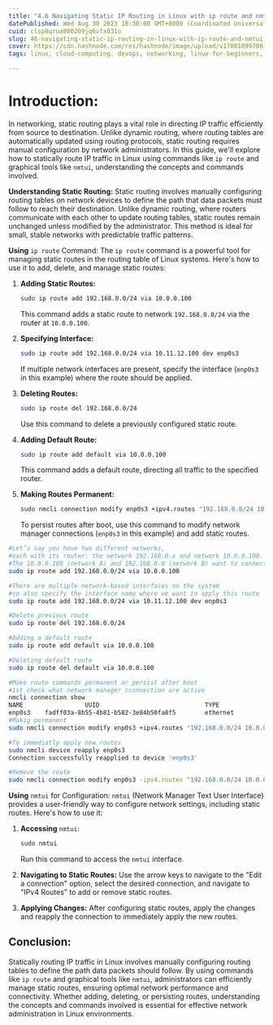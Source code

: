 ```yaml
---
title: "4.6 Navigating Static IP Routing in Linux with ip route and nmtui"
datePublished: Wed Aug 30 2023 18:30:00 GMT+0000 (Coordinated Universal Time)
cuid: clsp0qrua000209jq6vfx031o
slug: 46-navigating-static-ip-routing-in-linux-with-ip-route-and-nmtui
cover: https://cdn.hashnode.com/res/hashnode/image/upload/v1708109970017/6e090e20-769e-4040-a525-3be31213db9f.png
tags: linux, cloud-computing, devops, networking, linux-for-beginners, 90daysofdevops, shubhamlondhe, trainwithshubham, powertocloud

---
```


# **Introduction:**

In networking, static routing plays a vital role in directing IP traffic efficiently from source to destination. Unlike dynamic routing, where routing tables are automatically updated using routing protocols, static routing requires manual configuration by network administrators. In this guide, we'll explore how to statically route IP traffic in Linux using commands like `ip route` and graphical tools like `nmtui`, understanding the concepts and commands involved.

**Understanding Static Routing:** Static routing involves manually configuring routing tables on network devices to define the path that data packets must follow to reach their destination. Unlike dynamic routing, where routers communicate with each other to update routing tables, static routes remain unchanged unless modified by the administrator. This method is ideal for small, stable networks with predictable traffic patterns.

**Using** `ip route` Command: The `ip route` command is a powerful tool for managing static routes in the routing table of Linux systems. Here's how to use it to add, delete, and manage static routes:

1. **Adding Static Routes:**
    
    ```bash
    sudo ip route add 192.168.0.0/24 via 10.0.0.100
    ```
    
    This command adds a static route to network `192.168.0.0/24` via the router at `10.0.0.100`.
    
2. **Specifying Interface:**
    
    ```bash
    sudo ip route add 192.168.0.0/24 via 10.11.12.100 dev enp0s3
    ```
    
    If multiple network interfaces are present, specify the interface (`enp0s3` in this example) where the route should be applied.
    
3. **Deleting Routes:**
    
    ```bash
    sudo ip route del 192.168.0.0/24
    ```
    
    Use this command to delete a previously configured static route.
    
4. **Adding Default Route:**
    
    ```bash
    sudo ip route add default via 10.0.0.100
    ```
    
    This command adds a default route, directing all traffic to the specified router.
    
5. **Making Routes Permanent:**
    
    ```bash
    sudo nmcli connection modify enp0s3 +ipv4.routes "192.168.0.0/24 10.0.0.100"
    ```
    
    To persist routes after boot, use this command to modify network manager connections (`enp0s3` in this example) and add static routes.
    

```bash
#Let’s say you have two different networks, 
#each with its router: the network 192.168.0.x and network 10.0.0.100. 
#The 10.0.0.100 (network A) and 192.168.0.0 (network B) want to connect between them
sudo ip route add 192.168.0.0/24 via 10.0.0.100

#There are multiple network-based interfaces on the system
#so also specify the interface name where we want to apply this route
sudo ip route add 192.168.0.0/24 via 10.11.12.100 dev enp0s3

#Delete previous route
sudo ip route del 192.168.0.0/24

#Adding a default route
sudo ip route add default via 10.0.0.100

#Deleting default route
sudo ip route del default via 10.0.0.100

#Make route commands permanent or persist after boot
#1st check what network manager cconnection are active
nmcli connection show
NAME                 UUID                             TYPE             DEVICE
enp0s3    fadff03a-8b55-4b81-b582-3e84b50fa8f5        ethernet         enp0s3
#Makig permanent
sudo nmcli connection modify enp0s3 +ipv4.routes "192.168.0.0/24 10.0.0.100"

#To immediatly apply new routes
sudo nmcli device reapply enp0s3
Connection successfully reapplied to device 'enp0s3'

#Remove the route
sudo nmcli connection modify enp0s3 -ipv4.routes "192.168.0.0/24 10.0.0.100"
```

**Using** `nmtui` for Configuration: `nmtui` (Network Manager Text User Interface) provides a user-friendly way to configure network settings, including static routes. Here's how to use it:

1. **Accessing** `nmtui`:
    
    ```bash
    sudo nmtui
    ```
    
    Run this command to access the `nmtui` interface.
    
2. **Navigating to Static Routes:** Use the arrow keys to navigate to the "Edit a connection" option, select the desired connection, and navigate to "IPv4 Routes" to add or remove static routes.
    
3. **Applying Changes:** After configuring static routes, apply the changes and reapply the connection to immediately apply the new routes.
    

## **Conclusion:**

Statically routing IP traffic in Linux involves manually configuring routing tables to define the path data packets should follow. By using commands like `ip route` and graphical tools like `nmtui`, administrators can efficiently manage static routes, ensuring optimal network performance and connectivity. Whether adding, deleting, or persisting routes, understanding the concepts and commands involved is essential for effective network administration in Linux environments.